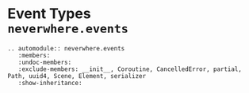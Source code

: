 #  Event Types <br/>`neverwhere.events`

```{eval-rst}
.. automodule:: neverwhere.events
   :members:
   :undoc-members:
   :exclude-members: __init__, Coroutine, CancelledError, partial, Path, uuid4, Scene, Element, serializer
   :show-inheritance:
```